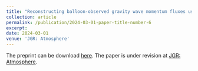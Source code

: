 ```yaml
---
title: "Reconstructing balloon-observed gravity wave momentum fluxes using machine learning and input from ERA5"
collection: article
permalink: /publication/2024-03-01-paper-title-number-6
excerpt: 
date: 2024-03-01
venue: 'JGR: Atmosphere'
---
```


The preprint can be download [here](files/Postdoc/ML_to_reconstruct_GWMF_ERA5.pdf). The paper is under revision at [JGR: Atmosphere](https://agupubs.onlinelibrary.wiley.com/journal/21698996). 
